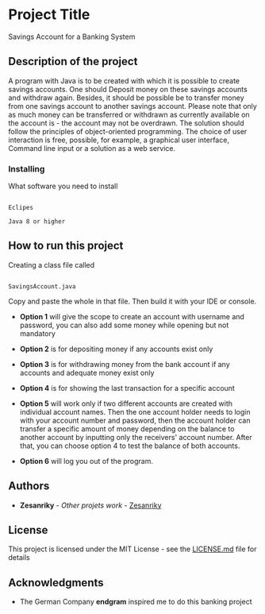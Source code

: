 # Project Title

Savings Account for a Banking System

## Description of the project

A program with Java is to be created with which it is possible to create savings accounts. One should
Deposit money on these savings accounts and withdraw again. Besides, it should be possible
be to transfer money from one savings account to another savings account. Please note that only as much money can be transferred or withdrawn as currently available on the account is - the account may not be overdrawn. The solution should follow the principles of object-oriented programming. The choice of user interaction is free, possible, for example, a graphical user interface, Command line input or a solution as a web service.

### Installing

What software you need to install

```

Eclipes 

Java 8 or higher

```

## How to run this project

Creating a class file called 

```

SavingsAccount.java

```
Copy and paste the whole in that file. Then build it with your IDE or console. 

* **Option 1** will give the scope to create an account with username and password, you can also add some money while opening but not mandatory
 
* **Option 2** is for depositing money if any accounts exist only

* **Option 3** is for withdrawing money from the bank account if any accounts and adequate money exist only

* **Option 4** is for showing the last transaction for a specific account

* **Option 5** will work only if two different accounts are created with individual account names. Then the one account holder needs to login with your account number and password, then the account holder can transfer a specific amount of money depending on the balance to another account by inputting only the receivers' account number. After that, you can choose option 4 to test the balance of both accounts.      

* **Option 6** will log you out of the program.


## Authors

* **Zesanriky** - *Other projets work* - [Zesanriky](https://github.com/zesanriky)


## License

This project is licensed under the MIT License - see the [LICENSE.md](LICENSE.md) file for details

## Acknowledgments

* The German Company **endgram**  inspired me to do this banking project
